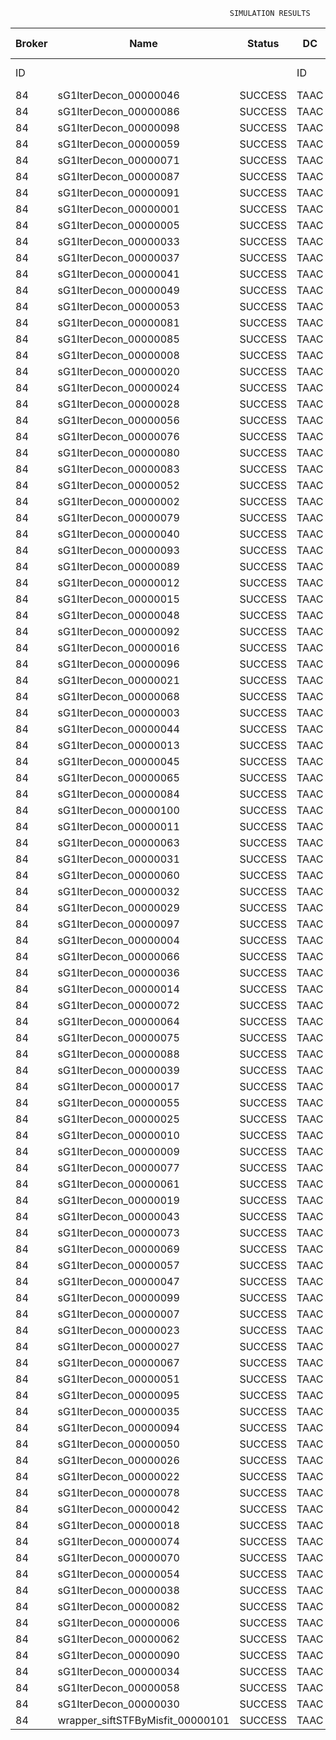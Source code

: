 

                                                     SIMULATION RESULTS

|Broker|         Name         | Status|  DC  |Host|Host PEs |VM|   VM PEs|   VM MIPS|ActivityLen|StartTime|FinishTime|ExecTime
|------|----------------------|-------|------|----|---------|--|---------|----------|-----------|---------|----------|--------
|    ID|                      |       |    ID|  ID|CPU cores|ID|CPU cores|        MI|         MI|  Seconds|   Seconds| Seconds
|    84| sG1IterDecon_00000046|SUCCESS|  TAAC|   0|       12|337|        2|    1000.0|      56150|  89119.1|   89823.2|   704.1
|    84| sG1IterDecon_00000086|SUCCESS|  TAAC|   0|       12|337|        2|    1000.0|      56150|  89119.1|   89823.2|   704.1
|    84| sG1IterDecon_00000098|SUCCESS|  TAAC|   0|       12|337|        2|    1000.0|      56150|  89119.1|   89823.2|   704.1
|    84| sG1IterDecon_00000059|SUCCESS|  TAAC|   1|       12|338|        2|    1000.0|      56150|  89119.1|   89823.2|   704.1
|    84| sG1IterDecon_00000071|SUCCESS|  TAAC|   1|       12|338|        2|    1000.0|      56150|  89119.1|   89823.2|   704.1
|    84| sG1IterDecon_00000087|SUCCESS|  TAAC|   1|       12|338|        2|    1000.0|      56150|  89119.1|   89823.2|   704.1
|    84| sG1IterDecon_00000091|SUCCESS|  TAAC|   1|       12|338|        2|    1000.0|      56150|  89119.1|   89823.2|   704.1
|    84| sG1IterDecon_00000001|SUCCESS|  TAAC|   2|       12|336|        2|    1000.0|      56150|  89119.1|   89823.2|   704.1
|    84| sG1IterDecon_00000005|SUCCESS|  TAAC|   2|       12|336|        2|    1000.0|      56150|  89119.1|   89823.2|   704.1
|    84| sG1IterDecon_00000033|SUCCESS|  TAAC|   2|       12|336|        2|    1000.0|      56150|  89119.1|   89823.2|   704.1
|    84| sG1IterDecon_00000037|SUCCESS|  TAAC|   2|       12|336|        2|    1000.0|      56150|  89119.1|   89823.2|   704.1
|    84| sG1IterDecon_00000041|SUCCESS|  TAAC|   2|       12|336|        2|    1000.0|      56150|  89119.1|   89823.2|   704.1
|    84| sG1IterDecon_00000049|SUCCESS|  TAAC|   2|       12|336|        2|    1000.0|      56150|  89119.1|   89823.2|   704.1
|    84| sG1IterDecon_00000053|SUCCESS|  TAAC|   2|       12|336|        2|    1000.0|      56150|  89119.1|   89823.2|   704.1
|    84| sG1IterDecon_00000081|SUCCESS|  TAAC|   2|       12|336|        2|    1000.0|      56150|  89119.1|   89823.2|   704.1
|    84| sG1IterDecon_00000085|SUCCESS|  TAAC|   2|       12|336|        2|    1000.0|      56150|  89119.1|   89823.2|   704.1
|    84| sG1IterDecon_00000008|SUCCESS|  TAAC|   2|       12|339|        2|    1000.0|      56150|  89119.1|   89823.2|   704.1
|    84| sG1IterDecon_00000020|SUCCESS|  TAAC|   2|       12|339|        2|    1000.0|      56150|  89119.1|   89823.2|   704.1
|    84| sG1IterDecon_00000024|SUCCESS|  TAAC|   2|       12|339|        2|    1000.0|      56150|  89119.1|   89823.2|   704.1
|    84| sG1IterDecon_00000028|SUCCESS|  TAAC|   2|       12|339|        2|    1000.0|      56150|  89119.1|   89823.2|   704.1
|    84| sG1IterDecon_00000056|SUCCESS|  TAAC|   2|       12|339|        2|    1000.0|      56150|  89119.1|   89823.2|   704.1
|    84| sG1IterDecon_00000076|SUCCESS|  TAAC|   2|       12|339|        2|    1000.0|      56150|  89119.1|   89823.2|   704.1
|    84| sG1IterDecon_00000080|SUCCESS|  TAAC|   2|       12|339|        2|    1000.0|      56150|  89119.1|   89823.2|   704.1
|    84| sG1IterDecon_00000083|SUCCESS|  TAAC|   1|       12|338|        2|    1000.0|      59381|  89119.1|   89857.2|   738.1
|    84| sG1IterDecon_00000052|SUCCESS|  TAAC|   2|       12|339|        2|    1000.0|      61375|  89119.1|   89870.3|   751.2
|    84| sG1IterDecon_00000002|SUCCESS|  TAAC|   0|       12|337|        2|    1000.0|      60450|  89119.1|   89871.1|   752.1
|    84| sG1IterDecon_00000079|SUCCESS|  TAAC|   1|       12|338|        2|    1000.0|      83667|  89119.1|   90100.1|   981.0
|    84| sG1IterDecon_00000040|SUCCESS|  TAAC|   2|       12|339|        2|    1000.0|      91200|  89119.1|   90125.5|  1006.4
|    84| sG1IterDecon_00000093|SUCCESS|  TAAC|   2|       12|336|        2|    1000.0|      96311|  89119.1|   90144.8|  1025.7
|    84| sG1IterDecon_00000089|SUCCESS|  TAAC|   2|       12|336|        2|    1000.0|     115702|  89119.1|   90290.8|  1171.7
|    84| sG1IterDecon_00000012|SUCCESS|  TAAC|   2|       12|339|        2|    1000.0|     117306|  89119.1|   90334.6|  1215.5
|    84| sG1IterDecon_00000015|SUCCESS|  TAAC|   1|       12|338|        2|    1000.0|     115126|  89119.1|   90400.1|  1281.0
|    84| sG1IterDecon_00000048|SUCCESS|  TAAC|   2|       12|339|        2|    1000.0|     131219|  89119.1|   90439.3|  1320.3
|    84| sG1IterDecon_00000092|SUCCESS|  TAAC|   2|       12|339|        2|    1000.0|     135995|  89119.1|   90473.1|  1354.0
|    84| sG1IterDecon_00000016|SUCCESS|  TAAC|   2|       12|339|        2|    1000.0|     144034|  89119.1|   90525.7|  1406.6
|    84| sG1IterDecon_00000096|SUCCESS|  TAAC|   2|       12|339|        2|    1000.0|     146964|  89119.1|   90543.4|  1424.3
|    84| sG1IterDecon_00000021|SUCCESS|  TAAC|   2|       12|336|        2|    1000.0|     156382|  89119.1|   90577.6|  1458.5
|    84| sG1IterDecon_00000068|SUCCESS|  TAAC|   2|       12|339|        2|    1000.0|     162933|  89119.1|   90631.6|  1512.5
|    84| sG1IterDecon_00000003|SUCCESS|  TAAC|   1|       12|338|        2|    1000.0|     143490|  89119.1|   90655.9|  1536.9
|    84| sG1IterDecon_00000044|SUCCESS|  TAAC|   2|       12|339|        2|    1000.0|     168756|  89119.1|   90660.8|  1541.7
|    84| sG1IterDecon_00000013|SUCCESS|  TAAC|   2|       12|336|        2|    1000.0|     173487|  89119.1|   90689.5|  1570.5
|    84| sG1IterDecon_00000045|SUCCESS|  TAAC|   2|       12|336|        2|    1000.0|     193935|  89119.1|   90812.9|  1693.8
|    84| sG1IterDecon_00000065|SUCCESS|  TAAC|   2|       12|336|        2|    1000.0|     195345|  89119.1|   90820.6|  1701.5
|    84| sG1IterDecon_00000084|SUCCESS|  TAAC|   2|       12|339|        2|    1000.0|     231134|  89119.1|   90942.1|  1823.0
|    84| sG1IterDecon_00000100|SUCCESS|  TAAC|   2|       12|339|        2|    1000.0|     237950|  89119.1|   90969.2|  1850.2
|    84| sG1IterDecon_00000011|SUCCESS|  TAAC|   1|       12|338|        2|    1000.0|     182930|  89119.1|   90993.8|  1874.8
|    84| sG1IterDecon_00000063|SUCCESS|  TAAC|   1|       12|338|        2|    1000.0|     188230|  89119.1|   91036.4|  1917.3
|    84| sG1IterDecon_00000031|SUCCESS|  TAAC|   1|       12|338|        2|    1000.0|     190673|  89119.1|   91054.8|  1935.7
|    84| sG1IterDecon_00000060|SUCCESS|  TAAC|   2|       12|339|        2|    1000.0|     265578|  89119.1|   91066.3|  1947.2
|    84| sG1IterDecon_00000032|SUCCESS|  TAAC|   2|       12|339|        2|    1000.0|     270491|  89119.1|   91081.1|  1962.0
|    84| sG1IterDecon_00000029|SUCCESS|  TAAC|   2|       12|336|        2|    1000.0|     252025|  89119.1|   91104.3|  1985.2
|    84| sG1IterDecon_00000097|SUCCESS|  TAAC|   2|       12|336|        2|    1000.0|     274532|  89119.1|   91205.7|  2086.6
|    84| sG1IterDecon_00000004|SUCCESS|  TAAC|   2|       12|339|        2|    1000.0|     334964|  89119.1|   91242.3|  2123.3
|    84| sG1IterDecon_00000066|SUCCESS|  TAAC|   0|       12|337|        2|    1000.0|     190704|  89119.1|   91244.4|  2125.3
|    84| sG1IterDecon_00000036|SUCCESS|  TAAC|   2|       12|339|        2|    1000.0|     337139|  89119.1|   91246.7|  2127.6
|    84| sG1IterDecon_00000014|SUCCESS|  TAAC|   0|       12|337|        2|    1000.0|     197394|  89119.1|   91311.3|  2192.2
|    84| sG1IterDecon_00000072|SUCCESS|  TAAC|   2|       12|339|        2|    1000.0|     387256|  89119.1|   91322.0|  2202.9
|    84| sG1IterDecon_00000064|SUCCESS|  TAAC|   2|       12|339|        2|    1000.0|     394582|  89119.1|   91329.3|  2210.3
|    84| sG1IterDecon_00000075|SUCCESS|  TAAC|   1|       12|338|        2|    1000.0|     234888|  89119.1|   91366.4|  2247.3
|    84| sG1IterDecon_00000088|SUCCESS|  TAAC|   2|       12|339|        2|    1000.0|     467079|  89119.1|   91401.8|  2282.7
|    84| sG1IterDecon_00000039|SUCCESS|  TAAC|   1|       12|338|        2|    1000.0|     244204|  89119.1|   91427.5|  2308.4
|    84| sG1IterDecon_00000017|SUCCESS|  TAAC|   2|       12|336|        2|    1000.0|     341331|  89119.1|   91473.0|  2353.9
|    84| sG1IterDecon_00000055|SUCCESS|  TAAC|   1|       12|338|        2|    1000.0|     255737|  89119.1|   91496.9|  2377.8
|    84| sG1IterDecon_00000025|SUCCESS|  TAAC|   2|       12|336|        2|    1000.0|     358800|  89119.1|   91534.4|  2415.3
|    84| sG1IterDecon_00000010|SUCCESS|  TAAC|   0|       12|337|        2|    1000.0|     225339|  89119.1|   91577.9|  2458.8
|    84| sG1IterDecon_00000009|SUCCESS|  TAAC|   2|       12|336|        2|    1000.0|     391043|  89119.1|   91631.3|  2512.2
|    84| sG1IterDecon_00000077|SUCCESS|  TAAC|   2|       12|336|        2|    1000.0|     424669|  89119.1|   91715.3|  2596.2
|    84| sG1IterDecon_00000061|SUCCESS|  TAAC|   2|       12|336|        2|    1000.0|     449668|  89119.1|   91765.4|  2646.3
|    84| sG1IterDecon_00000019|SUCCESS|  TAAC|   1|       12|338|        2|    1000.0|     310565|  89119.1|   91800.4|  2681.3
|    84| sG1IterDecon_00000043|SUCCESS|  TAAC|   1|       12|338|        2|    1000.0|     315524|  89119.1|   91825.2|  2706.1
|    84| sG1IterDecon_00000073|SUCCESS|  TAAC|   2|       12|336|        2|    1000.0|     514833|  89119.1|   91863.3|  2744.2
|    84| sG1IterDecon_00000069|SUCCESS|  TAAC|   2|       12|336|        2|    1000.0|     517533|  89119.1|   91866.0|  2746.9
|    84| sG1IterDecon_00000057|SUCCESS|  TAAC|   2|       12|336|        2|    1000.0|     548071|  89119.1|   91896.5|  2777.4
|    84| sG1IterDecon_00000047|SUCCESS|  TAAC|   1|       12|338|        2|    1000.0|     378587|  89119.1|   92109.3|  2990.2
|    84| sG1IterDecon_00000099|SUCCESS|  TAAC|   1|       12|338|        2|    1000.0|     388369|  89119.1|   92148.5|  3029.4
|    84| sG1IterDecon_00000007|SUCCESS|  TAAC|   1|       12|338|        2|    1000.0|     417184|  89119.1|   92249.7|  3130.6
|    84| sG1IterDecon_00000023|SUCCESS|  TAAC|   1|       12|338|        2|    1000.0|     440432|  89119.1|   92319.5|  3200.4
|    84| sG1IterDecon_00000027|SUCCESS|  TAAC|   1|       12|338|        2|    1000.0|     452997|  89119.1|   92351.0|  3231.9
|    84| sG1IterDecon_00000067|SUCCESS|  TAAC|   1|       12|338|        2|    1000.0|     473732|  89119.1|   92392.4|  3273.3
|    84| sG1IterDecon_00000051|SUCCESS|  TAAC|   1|       12|338|        2|    1000.0|     478427|  89119.1|   92399.5|  3280.4
|    84| sG1IterDecon_00000095|SUCCESS|  TAAC|   1|       12|338|        2|    1000.0|     485151|  89119.1|   92406.2|  3287.1
|    84| sG1IterDecon_00000035|SUCCESS|  TAAC|   1|       12|338|        2|    1000.0|     493480|  89119.1|   92414.6|  3295.5
|    84| sG1IterDecon_00000094|SUCCESS|  TAAC|   0|       12|337|        2|    1000.0|     318396|  89119.1|   92417.0|  3297.9
|    84| sG1IterDecon_00000050|SUCCESS|  TAAC|   0|       12|337|        2|    1000.0|     318735|  89119.1|   92419.8|  3300.7
|    84| sG1IterDecon_00000026|SUCCESS|  TAAC|   0|       12|337|        2|    1000.0|     322630|  89119.1|   92451.0|  3332.0
|    84| sG1IterDecon_00000022|SUCCESS|  TAAC|   0|       12|337|        2|    1000.0|     357190|  89119.1|   92711.1|  3592.0
|    84| sG1IterDecon_00000078|SUCCESS|  TAAC|   0|       12|337|        2|    1000.0|     360476|  89119.1|   92734.3|  3615.2
|    84| sG1IterDecon_00000042|SUCCESS|  TAAC|   0|       12|337|        2|    1000.0|     368699|  89119.1|   92788.2|  3669.1
|    84| sG1IterDecon_00000018|SUCCESS|  TAAC|   0|       12|337|        2|    1000.0|     414263|  89119.1|   93062.7|  3943.6
|    84| sG1IterDecon_00000074|SUCCESS|  TAAC|   0|       12|337|        2|    1000.0|     424552|  89119.1|   93119.6|  4000.5
|    84| sG1IterDecon_00000070|SUCCESS|  TAAC|   0|       12|337|        2|    1000.0|     448310|  89119.1|   93238.5|  4119.4
|    84| sG1IterDecon_00000054|SUCCESS|  TAAC|   0|       12|337|        2|    1000.0|     450508|  89119.1|   93248.4|  4129.3
|    84| sG1IterDecon_00000038|SUCCESS|  TAAC|   0|       12|337|        2|    1000.0|     477933|  89119.1|   93358.0|  4238.9
|    84| sG1IterDecon_00000082|SUCCESS|  TAAC|   0|       12|337|        2|    1000.0|     479541|  89119.1|   93363.8|  4244.7
|    84| sG1IterDecon_00000006|SUCCESS|  TAAC|   0|       12|337|        2|    1000.0|     495411|  89119.1|   93411.4|  4292.3
|    84| sG1IterDecon_00000062|SUCCESS|  TAAC|   0|       12|337|        2|    1000.0|     512294|  89119.1|   93453.7|  4334.6
|    84| sG1IterDecon_00000090|SUCCESS|  TAAC|   0|       12|337|        2|    1000.0|     525791|  89119.1|   93480.7|  4361.6
|    84| sG1IterDecon_00000034|SUCCESS|  TAAC|   0|       12|337|        2|    1000.0|     550026|  89119.1|   93517.1|  4398.0
|    84| sG1IterDecon_00000058|SUCCESS|  TAAC|   0|       12|337|        2|    1000.0|     559233|  89119.1|   93526.3|  4407.2
|    84| sG1IterDecon_00000030|SUCCESS|  TAAC|   0|       12|337|        2|    1000.0|     560188|  89119.1|   93527.3|  4408.2
|    84|wrapper_siftSTFByMisfit_00000101|SUCCESS|  TAAC|   2|       12|336|        2|    1000.0|      13510|  93527.3|   93540.9|    13.6


